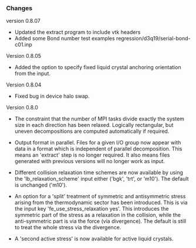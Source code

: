 
### Changes

version 0.8.07
- Updated the extract program to include vtk headers
- Added some Bond number test examples regression/d3q19/serial-bond-c01.inp

Version 0.8.05
- Added the option to specify fixed liquid crystal anchoring orientation
  from the input.

Version 0.8.04
- Fixed bug in device halo swap.

Version 0.8.0

- The constraint that the number of MPI tasks divide exactly the system
  size in each direction has been relaxed. Logically rectangular, but
  uneven decompositions are computed automatically if required.

- Output format in parallel. Files for a given I/O group now appear with
  data in a format which is independent of parallel decomposition. This
  means an 'extract' step is no longer required. It also means files
  generated with previous versions will no longer work as input.

- Different collision relaxation time schemes are now available by using
  the 'lb_relaxation_scheme' input either ('bgk', 'trt', or 'm10'). The
  default is unchanged ('m10').

- An option for a 'split' treatment of symmetric and antisymmetric stress
  arising from the thermodynamic sector has been introduced. This is
  via the input key 'fe_use_stress_relaxation yes'. This introduces the
  symmetric part of the stress as a relaxation in the collision, while
  the anti-symmetric part is via the force (via divergence). The default
  is still to treat the whole stress via the divergence.

- A 'second active stress' is now available for active liquid crystals.
